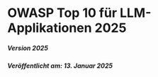# OWASP Top 10 für LLM-Applikationen 2025
##### Version 2025
##### Veröffentlicht am: 13. Januar 2025

